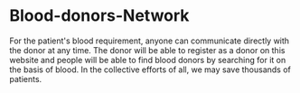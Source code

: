 # Blood-donors-Network
 For the patient's blood requirement, anyone can communicate directly with the donor at any time.  The donor will be able to register as a donor on this website and people will be able to find blood donors by searching for it on the basis of blood.  In the collective efforts of all, we may save thousands of patients.

